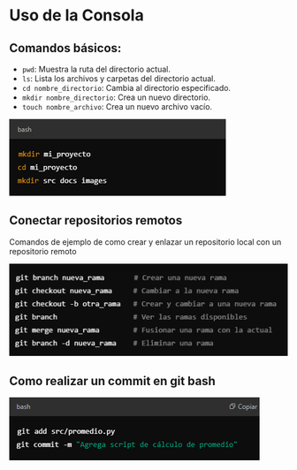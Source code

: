 # Uso de la Consola

## Comandos básicos:
- `pwd`: Muestra la ruta del directorio actual.
- `ls`: Lista los archivos y carpetas del directorio actual.
- `cd nombre_directorio`: Cambia al directorio especificado.
- `mkdir nombre_directorio`: Crea un nuevo directorio.
- `touch nombre_archivo`: Crea un nuevo archivo vacío.

![Estructura basica](../imagens/Estructura.png)

## Conectar repositorios remotos 
Comandos de ejemplo de como crear y enlazar un repositorio local con un repositorio remoto 

![Repositorios remotos](../imagens/ramas.png)

## Como realizar un commit en git bash

![Commit](../imagens/commit.png)
